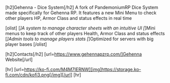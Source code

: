 [h2]Gehenna - Dice System[/h2]
A fork of PandemoniumRP Dice System made specifically for Gehenna RP. It features a new Mini Menu to check other players HP, Armor Class and status effects in real time

[olist]
    [*]A system to manage character sheets with an intuitive UI
    [*]Mini menus to keep track of other players Health, Armor Class and status effects
    [*]Admin tools to manage players stats
    [*]Optimized for servers with big player bases
[/olist]

[h2]Contacts[/h2]
[url=https://www.gehennapzrp.com/]Gehenna Website[/url]

[hr]
[url=https://ko-fi.com/M4M7IERNW][img]https://storage.ko-fi.com/cdn/kofi3.png[/img][/url]
[hr]